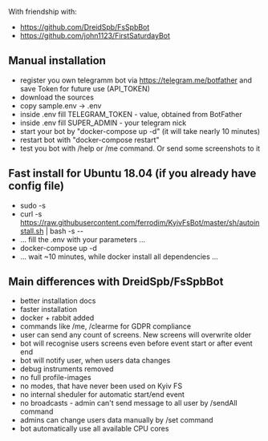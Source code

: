 With friendship with:
* https://github.com/DreidSpb/FsSpbBot
* https://github.com/john1123/FirstSaturdayBot

Manual installation
-----------------------------------
* register you own telegramm bot via https://telegram.me/botfather and save Token for future use (API_TOKEN)
* download the sources
* copy sample.env -> .env
* inside .env fill TELEGRAM_TOKEN - value, obtained from BotFather
* inside .env fill SUPER_ADMIN - your telegram nick
* start your bot by "docker-compose up -d" (it will take nearly 10 minutes)
* restart bot with "docker-compose restart"
* test you bot with /help or /me command. Or send some screenshots to it


Fast install for Ubuntu 18.04 (if you already have config file)
-----------------------------------
* sudo -s
* curl -s https://raw.githubusercontent.com/ferrodim/KyivFsBot/master/sh/autoinstall.sh | bash -s --
* ... fill the .env with your parameters ...
* docker-compose up -d
* ... wait ~10 minutes, while docker install all dependencies ...


Main differences with DreidSpb/FsSpbBot
-----------------------------------
* better installation docs
* faster installation
* docker + rabbit added
* commands like /me, /clearme for GDPR compliance
* user can send any count of screens. New screens will overwrite older
* bot will recognise users screens even before event start or after event end
* bot will notify user, when users data changes
* debug instruments removed
* no full profile-images
* no modes, that have never been used on Kyiv FS
* no internal sheduler for automatic start/end event
* no broadcasts - admin can't send message to all user by /sendAll command
* admins can change users data manually by /set command
* bot automatically use all available CPU cores
